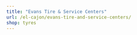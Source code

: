 ```yaml
---
title: "Evans Tire & Service Centers"
url: /el-cajon/evans-tire-and-service-centers/
shop: tyres
---
```

